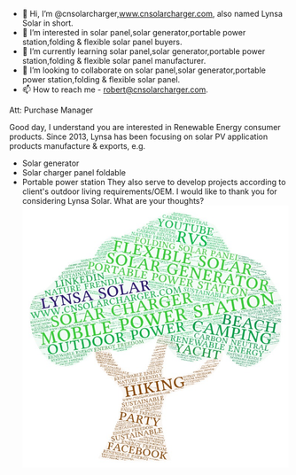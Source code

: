 - 👋 Hi, I’m @cnsolarcharger,www.cnsolarcharger.com, also named Lynsa Solar in short.
- 👀 I’m interested in solar panel,solar generator,portable power station,folding & flexible solar panel buyers.
- 🌱 I’m currently learning solar panel,solar generator,portable power station,folding & flexible solar panel manufacturer.
- 💞️ I’m looking to collaborate on solar panel,solar generator,portable power station,folding & flexible solar panel.
- 📫 How to reach me - robert@cnsolarcharger.com.

Att: Purchase Manager

Good day,
I understand you are interested in Renewable Energy consumer products.
Since 2013, Lynsa has been focusing on solar PV application products manufacture & exports, e.g.
- Solar generator
- Solar charger panel foldable
- Portable power station
They also serve to develop projects according to client's outdoor living requirements/OEM.
I would like to thank you for considering Lynsa Solar. 
What are your thoughts? ![image](https://github.com/cnsolarcharger/cnsolarcharger/blob/main/Lynsa%20Solar%20in%20words.jpeg)
<!---
cnsolarcharger/cnsolarcharger is a ✨ special ✨ repository because its `README.md` (this file) appears on your GitHub profile.
You can click the Preview link to take a look at your changes.
--->
